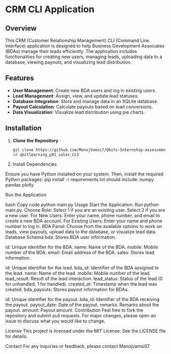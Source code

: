 # CRM CLI Application

## Overview

This CRM (Customer Relationship Management) CLI (Command Line Interface) application is designed to help Business Development Associates (BDAs) manage their leads efficiently. The application includes functionalities for creating new users, managing leads, uploading data to a database, viewing payouts, and visualizing lead distribution.

## Features

- **User Management**: Create new BDA users and log in existing users.
- **Lead Management**: Assign, view, and update lead statuses.
- **Database Integration**: Store and manage data in an SQLite database.
- **Payout Calculation**: Calculate payouts based on lead conversions.
- **Data Visualization**: Visualize lead distribution using pie charts.

## Installation

1. **Clone the Repository**

   ```bash
   git clone https://github.com/ManojVamsi7/Qbits-Internship-assessment.git
   cd qbitlearning_p01_sales_CLI

3. Install Dependencies

Ensure you have Python installed on your system. Then, install the required Python packages:
pip install -r requirements.txt
should include:
numpy
pandas
plotly

Run the Application

bash
Copy code
python main.py
Usage
Start the Application: Run python main.py.
Choose Role:
Select 1 if you are an existing user.
Select 2 if you are a new user.
For New Users:
Enter your name, phone number, and email to create a new BDA account.
For Existing Users:
Enter your name and phone number to log in.
BDA Panel:
Choose from the available options to work on leads, view payouts, upload data to the database, or visualize lead data.
Database Schema
bda: Stores BDA user information.

id: Unique identifier for the BDA.
name: Name of the BDA.
mobile: Mobile number of the BDA.
email: Email address of the BDA.
sales: Stores lead information.

id: Unique identifier for the lead.
bda_id: Identifier of the BDA assigned to the lead.
name: Name of the lead.
mobile: Mobile number of the lead.
lead_result: Result of the lead interaction.
lead_status: Status of the lead (0 for unhandled, 1 for handled).
created_at: Timestamp when the lead was created.
bda_payouts: Stores payout information for BDAs.

id: Unique identifier for the payout.
bda_id: Identifier of the BDA receiving the payout.
payout_date: Date of the payout.
remarks: Remarks about the payout.
amount: Payout amount.
Contribution
Feel free to fork the repository and submit pull requests. For major changes, please open an issue to discuss what you would like to change.

License
This project is licensed under the MIT License. See the LICENSE file for details.

Contact
For any inquiries or feedback, please contact Manojvamsi07
